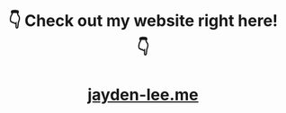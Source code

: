 <div align="center">

# 👇 Check out my website right here! 👇 

# [jayden-lee.me](jayden-lee.me)
</div>
